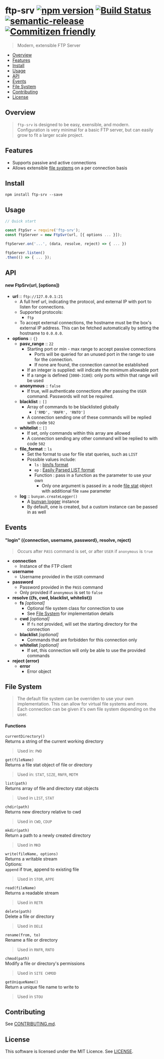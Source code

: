 # ftp-srv [![npm version](https://badge.fury.io/js/ftp-srv.svg)](https://badge.fury.io/js/ftp-srv) [![Build Status](https://travis-ci.org/stewarttylerr/ftp-srv.svg?branch=master)](https://travis-ci.org/stewarttylerr/ftp-srv)  [![semantic-release](https://img.shields.io/badge/%20%20%F0%9F%93%A6%F0%9F%9A%80-semantic--release-e10079.svg)](https://github.com/semantic-release/semantic-release) [![Commitizen friendly](https://img.shields.io/badge/commitizen-friendly-brightgreen.svg)](http://commitizen.github.io/cz-cli/)

<!--[RM_DESCRIPTION]-->
> Modern, extensible FTP Server

<!--[]-->

- [Overview](#overview)
- [Features](#features)
- [Install](#install)
- [Usage](#usage)
- [API](#api)
- [Events](#events)
- [File System](#file-system)
- [Contributing](#contributing)
- [License](#license)

## Overview
> `ftp-srv` is designed to be easy, exensible, and modern.  
> Configuration is very minimal for a basic FTP server,
but can easily grow to fit a larger scale project.

## Features
- Supports passive and active connections
- Allows extensible [file systems](#file-system) on a per connection basis

## Install
`npm install ftp-srv --save`  

## Usage

```js
// Quick start

const FtpSvr = require('ftp-srv');
const ftpServer = new FtpSvr(url, [{ options ... }]);

ftpServer.on('...', (data, resolve, reject) => { ... })

ftpServer.listen()
.then(() => { ... });
```

## API

#### new FtpSrv(url, [options])

- __url__ :: `ftp://127.0.0.1:21`
  - A full href url, indicating the protocol, and external IP with port to listen for connections.
  - Supported protocols:
    - `ftp`
  - To accept external connections, the hostname must be the box's external IP address. This can be fetched automatically by setting the hostname to `0.0.0.0`.
- __options__ :: `{}`
  - __pasv_range__ :: `22`
    - Starting port or min - max range to accept passive connections
      - Ports will be queried for an unused port in the range to use for the connection.
      - If none are found, the connection cannot be established
    - If an integer is supplied: will indicate the minimum allowable port
    - If a range is defined (`3000-3100`): only ports within that range will be used
  - __anonymous__ :: `false`
    - If true, will authenticate connections after passing the `USER` command. Passwords will not be required.
  - __blacklist__ :: `[]`
    - Array of commands to be blacklisted globally
      - `['RMD', 'RNFR', 'RNTO']`
    - A connection sending one of these commands will be replied with code `502`
  - __whitelist__ :: `[]`
    - If set, only commands within this array are allowed
    - A connection sending any other command will be replied to with code `502`
  - __file_format__ :: `ls`
    - Set the format to use for file stat queries, such as `LIST`
    - Possible values include:
      - `ls` : [bin/ls format](https://cr.yp.to/ftp/list/binls.html)  
      - `ep` : [Easily Parsed LIST format](https://cr.yp.to/ftp/list/eplf.html)  
      - Function : pass in a function as the parameter to use your own
        - Only one argument is passed in: a node [file stat](https://nodejs.org/api/fs.html#fs_class_fs_stats) object with additional file `name` parameter
  - __log__ :: `bunyan.createLogger()`
    - A [bunyan logger](https://github.com/trentm/node-bunyan) instance
    - By default, one is created, but a custom instance can be passed in as well

## Events

#### "login" ({connection, username, password}, resolve, reject)
> Occurs after `PASS` command is set, or after `USER` if `anonymous` is `true`

- __connection__
  - Instance of the FTP client
- __username__
  - Username provided in the `USER` command
- __password__
  - Password provided in the `PASS` command
  - Only provided if `anonymous` is set to `false`
- __resolve ({fs, cwd, blacklist, whitelist})__
  - __fs__ _[optional]_
    - Optional file system class for connection to use
    - See [File System](#file-system) for implementation details
  - __cwd__ _[optional]_
    - If `fs` not provided, will set the starting directory for the connection
  - __blacklist__ _[optional]_
    - Commands that are forbidden for this connection only
  - __whitelist__ _[optional]_
    - If set, this connection will only be able to use the provided commands
- __reject (error)__
  - __error__
    - Error object

## File System
> The default file system can be overriden to use your own implementation. This can allow for virtual file systems and more.  
> Each connection can be given it's own file system depending on the user.

#### Functions
`currentDirectory()`  
Returns a string of the current working directory

> Used in: `PWD`

`get(fileName)`  
Returns a file stat object of file or directory

> Used in: `STAT`, `SIZE`, `RNFR`, `MDTM`

`list(path)`  
Returns array of file and directory stat objects

> Used in `LIST`, `STAT`

`chdir(path)`  
Returns new directory relative to cwd

> Used in `CWD`, `CDUP`

`mkdir(path)`  
Return a path to a newly created directory

> Used in `MKD`

`write(fileName, options)`  
Returns a writable stream   
Options:  
`append` if true, append to existing file

> Used in `STOR`, `APPE`

`read(fileName)`  
Returns a readable stream

> Used in `RETR`

`delete(path)`  
Delete a file or directory

> Used in `DELE`

`rename(from, to)`  
Rename a file or directory

> Used in `RNFR`, `RNTO`

`chmod(path)`  
Modify a file or directory's permissions

> Used in `SITE CHMOD`

`getUniqueName()`  
Return a unique file name to write to

> Used in `STOU`

<!--[RM_CONTRIBUTING]-->
## Contributing

See [CONTRIBUTING.md](CONTRIBUTING.md).


<!--[]-->

<!--[RM_LICENSE]-->
## License

This software is licensed under the MIT Licence. See [LICENSE](LICENSE).

<!--[]-->
